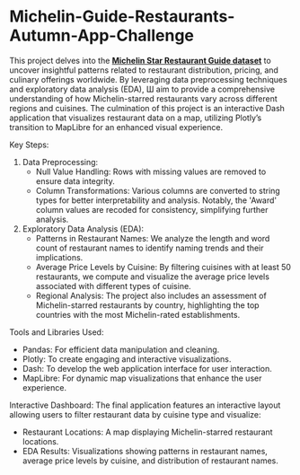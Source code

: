 # Michelin-Guide-Restaurants-Autumn-App-Challenge
This project delves into the [**Michelin Star Restaurant Guide dataset**](https://www.kaggle.com/datasets/ngshiheng/michelin-guide-restaurants-2021/data) to uncover insightful patterns related to restaurant distribution, pricing, and culinary offerings worldwide. By leveraging data preprocessing techniques and exploratory data analysis (EDA), Ш aim to provide a comprehensive understanding of how Michelin-starred restaurants vary across different regions and cuisines. The culmination of this project is an interactive Dash application that visualizes restaurant data on a map, utilizing Plotly’s transition to MapLibre for an enhanced visual experience.

Key Steps:
1. Data Preprocessing:
    - Null Value Handling: Rows with missing values are removed to ensure data integrity.
    - Column Transformations: Various columns are converted to string types for better interpretability and analysis. Notably, the 'Award' column values are recoded for consistency, simplifying further analysis.
2. Exploratory Data Analysis (EDA):
    - Patterns in Restaurant Names: We analyze the length and word count of restaurant names to identify naming trends and their implications.
    - Average Price Levels by Cuisine: By filtering cuisines with at least 50 restaurants, we compute and visualize the average price levels associated with different types of cuisine.
    - Regional Analysis: The project also includes an assessment of Michelin-starred restaurants by country, highlighting the top countries with the most Michelin-rated establishments.

Tools and Libraries Used:
- Pandas: For efficient data manipulation and cleaning.
- Plotly: To create engaging and interactive visualizations.
- Dash: To develop the web application interface for user interaction.
- MapLibre: For dynamic map visualizations that enhance the user experience.

Interactive Dashboard:
The final application features an interactive layout allowing users to filter restaurant data by cuisine type and visualize:
- Restaurant Locations: A map displaying Michelin-starred restaurant locations.
- EDA Results: Visualizations showing patterns in restaurant names, average price levels by cuisine, and distribution of restaurant names.
